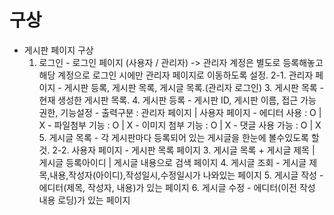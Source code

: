 # 구상
- 게시판 페이지 구상
    1. 로그인 - 로그인 페이지 (사용자 / 관리자) -> 관리자 계정은 별도로 등록해놓고 
    해당 계정으로 로그인 시에만 관리자 페이지로 이동하도록 설정.
    2-1. 관리자 페이지 - 게시판 등록, 게시판 목록, 게시글 목록.(관리자 로그인)
        3. 게시판 목록 - 현재 생성한 게시판 목록.
        4. 게시판 등록 - 게시판 ID, 게시판 이름, 접근 가능 권한, 
                기능설정
                    - 출력구분 : 관리자 페이지 | 사용자 페이지
                    - 에디터 사용 : O | X
                    - 파일첨부 기능 : O | X
                    - 이미지 첨부 기능 : O | X
                    - 댓글 사용 가능 : O | X
        5. 게시글 목록 - 각 게시판마다 등록되어 있는 게시글을 한눈에 볼수있도록 할 것.
    2-2. 사용자 페이지 - 게시판 목록 페이지
        3. 게시글 목록 +  게시글 제목 | 게시글 등록아이디 | 게시글 내용으로 검색 페이지
        4. 게시글 조회 - 게시글 제목,내용,작성자(아이디),작성일시,수정일시가 나와있는 페이지
        5. 게시글 작성 - 에디터(제목, 작성자, 내용)가 있는 페이지
        6. 게시글 수정 - 에디터(이전 작성 내용 로딩)가 있는 페이지
